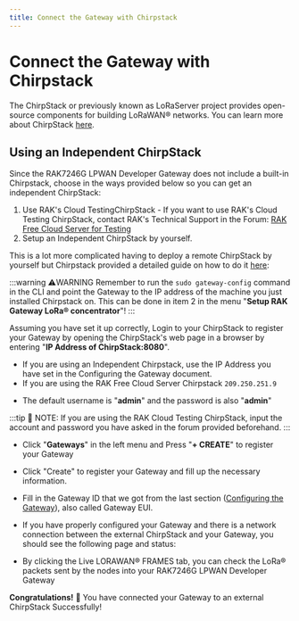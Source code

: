 ```yaml
---
title: Connect the Gateway with Chirpstack
---
```

# Connect the Gateway with Chirpstack

The ChirpStack or previously known as LoRaServer project provides open-source components for building LoRaWAN® networks. You can learn more about ChirpStack [here](https://www.chirpstack.io/).

## Using an Independent ChirpStack
Since the RAK7246G LPWAN Developer Gateway does not include a built-in Chirpstack, choose in the ways provided below so you can get an independent ChirpStack:
1. Use RAK's Cloud TestingChirpStack - If you want to use RAK's Cloud Testing ChirpStack, contact RAK's Technical Support in the Forum: [RAK Free Cloud Server for Testing](https://forum.rakwireless.com/t/rak-free-cloud-loraserver-for-testing/344)
2. Setup an Independent ChirpStack by yourself.

This is a lot more complicated having to deploy a remote ChirpStack by yourself but Chirpstack provided a detailed guide on how to do it [here](https://www.chirpstack.io/guides/debian-ubuntu/):

<rk-img src="/assets/images/wisgate/rak7246g/quickstart/chirpstack_ubuntu.png" width="100%" figure-number = "1" caption="Chirpstack Getting Started Guide on Ubuntu"/>

:::warning ⚠️WARNING
  Remember to run the `sudo gateway-config` command in the CLI and point the Gateway to the IP address of the machine you just installed Chirpstack on. This can be done in item 2 in the menu "**Setup RAK Gateway LoRa® concentrator**"!
:::

Assuming you have set it up correctly, Login to your ChirpStack to register your Gateway by opening the ChirpStack's web page in a browser by entering "**IP Address of ChirpStack:8080**".

* If you are using an Independent Chirpstack, use the IP Address you have set in the Configuring the Gateway document. 
* If you are using the RAK Free Cloud Server Chirpstack `209.250.251.9`

<rk-img src="/assets/images/wisgate/rak7246g/quickstart/chirpstack_login.png" width="100%" figure-number = "2" caption="ChirpStack Login Page"/>

* The default username is "**admin**" and the password is also "**admin**"

:::tip 📝 NOTE:
 If you are using the RAK Cloud Testing ChirpStack, input the account and password you have asked in the forum provided beforehand.
:::

<rk-img src="/assets/images/wisgate/rak7246g/quickstart/chirpstack_home.png" width="100%" figure-number = "3" caption="ChirpStack Home Page"/>

* Click "**Gateways**" in the left menu and Press "**+ CREATE**" to register your Gateway

<rk-img src="/assets/images/wisgate/rak7246g/quickstart/chirpstack_gateway.png" width="100%" figure-number = "4" caption="ChirpStack Registered Gateways"/>

* Click "Create" to register your Gateway and fill up the necessary information.

<rk-img src="/assets/images/wisgate/rak7246g/quickstart/chirpstack_register_gateway.png" width="100%" figure-number = "5" caption="Registering your own Gateway"/>

* Fill in the Gateway ID that we got from the last section ([Configuring the Gateway](/wisgate/rak7246g/quickstart/configuring-the-gateway.html)), also called Gateway EUI.
<rk-img src="/assets/images/wisgate/rak7246g/quickstart/gateway_id.png" width="100%" figure-number = "6" caption="Gateway ID"/>

* If you have properly configured your Gateway and there is a network connection between the external ChirpStack and your Gateway, you should see the following page and status:

<rk-img src="/assets/images/wisgate/rak7246g/quickstart/chirpstack_success.png" width="100%" figure-number = "7" caption=" Successfully Registered the Gateway"/>

* By clicking the Live LORAWAN® FRAMES tab, you can check the LoRa® packets sent by the nodes into your RAK7246G LPWAN Developer Gateway

**Congratulations!** :tada: You have connected your Gateway to an external ChirpStack Successfully!




